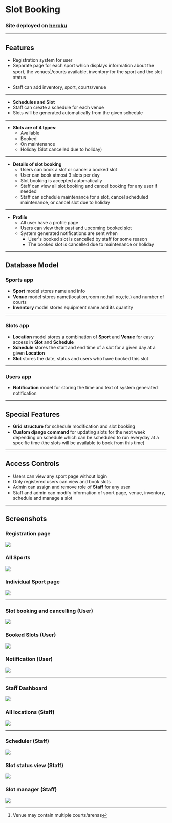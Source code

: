 # Slot Booking

### Site deployed on [heroku](https://slotbooking-vedant.herokuapp.com/)

---

## Features

- Registration system for user
- Separate page for each sport which displays information about the sport, the venues[^1]/courts available, inventory for the sport and the slot status
[^1]: Venue may contain multiple courts/arenas
- Staff can add inventory, sport, courts/venue
---
- **Schedules and Slot**
- Staff can create a schedule for each venue
- Slots will be generated automatically from the given schedule 
---
- **Slots are of 4 types**:
  - Available
  - Booked
  - On maintenance
  - Holiday (Slot cancelled due to holiday)
---
- **Details of slot booking**
  - Users can book a slot or cancel a booked slot
  - User can book atmost 3 slots per day
  - Slot booking is accepted automatically
  - Staff can view all slot booking and cancel booking for any user if needed
  - Staff can schedule maintenance for a slot, cancel scheduled maintenance, or cancel slot due to holiday
---
- **Profile**
  - All user have a profile page
  - Users can view their past and upcoming booked slot
  - System generated notifications are sent when
    - User's booked slot is cancelled by staff for some reason
    - The booked slot is cancelled due to maintenance or holiday
---

## Database Model
### Sports app
- **Sport** model stores name and info
- **Venue** model stores name(location,room no,hall no,etc.) and number of courts
- **Inventory** model stores equipment name and its quantity
---
### Slots app
- **Location** model stores a combination of **Sport** and **Venue** for easy access in **Slot** and **Schedule**
- **Schedule** stores the start and end time of a slot for a given day at a given **Location**
- **Slot** stores the date, status and users who have booked this slot
--- 
### Users app
- **Notification** model for storing the time and text of system generated notification
---

## Special Features
- **Grid structure** for schedule modification and slot booking
- **Custom django command** for updating slots for the next week depending on schedule which can be scheduled to run everyday at a specific time (the slots will be available to book from this time)

---

## Access Controls
- Users can view any sport page without login
- Only registered users can view and book slots
- Admin can assign and remove role of **Staff** for any user
- Staff and admin can modify information of sport page, venue, inventory, schedule and manage a slot

---

## Screenshots
### Registration page
![](Images/1.png)

### All Sports
![](Images/2.png)

### Individual Sport page
![](Images/3.png)

---

### Slot booking and cancelling (User)
![](Images/4.png)

### Booked Slots (User)
![](Images/5.png)

### Notification (User)
![](Images/6.png)

---

### Staff Dashboard
![](Images/7.png)

### All locations (Staff)
![](Images/8.png)

---

### Scheduler (Staff)
![](Images/9.png)

### Slot status view (Staff)
![](Images/10.png)

### Slot manager (Staff)
![](Images/11.png)
